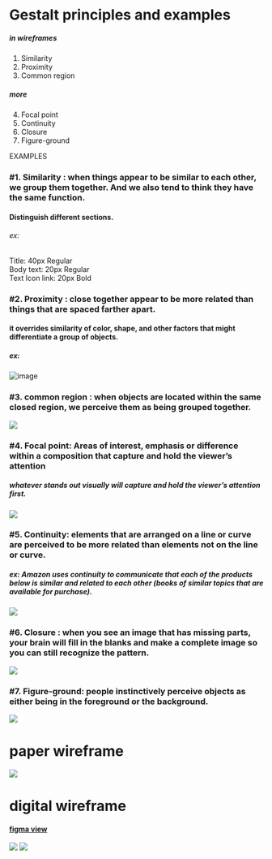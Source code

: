 
# Gestalt principles and examples
##### in wireframes 
1. Similarity
2. Proximity
3. Common region

##### more
4. Focal point
5. Continuity
6. Closure
7. Figure-ground


EXAMPLES
### #1. <B>Similarity</B> : when things appear to be similar to each other, we group them together. And we also tend to think they have the same function. 
#### Distinguish different sections. 
###### ex: 
Title: 40px Regular
<BR/>Body text: 20px Regular
<BR/>Text Icon link: 20px Bold

### #2. <B>Proximity</B> : close together appear to be more related than things that are spaced farther apart. 
####  it overrides similarity of color, shape, and other factors that might differentiate a group of objects.
##### ex: 
![image](https://github.com/minj2/ux-study/blob/19694319dae631b231e125a799f4b5949590d970/CRS3-02-Creating-paper-and-digital-wireframe/mjlee/images/j-teemgwQc-rXnpoMHHPmQ_88dae6027fd14d6fa2da6eb090273af1_Graphic-updates-7-.svg)

### #3. <B>common region</B> : when objects are located within the same closed region, we perceive them as being grouped together. 
![](https://github.com/minj2/ux-study/blob/dc24d46f10a917f0e5972e7224ce1a3586268d91/CRS3-02-Creating-paper-and-digital-wireframe/mjlee/images/1_8mS1pxvK0Fgs8kSWy7DXCg.webp)


### #4. Focal point: Areas of interest, emphasis or difference within a composition that capture and hold the viewer’s attention
#####  whatever stands out visually will capture and hold the viewer’s attention first.
![](https://github.com/minj2/ux-study/blob/bd237eb9c15216addf85745232a28f431c139ced/CRS3-02-Creating-paper-and-digital-wireframe/mjlee/images/1_6aMlhTUwaa5V7h22H1ehKQ.webp)

### #5. Continuity:  elements that are arranged on a line or curve are perceived to be more related than elements not on the line or curve.
##### ex: Amazon uses continuity to communicate that each of the products below is similar and related to each other (books of similar topics that are available for purchase).
![](https://github.com/minj2/ux-study/blob/a6fececda6820f3ad79c1f2910978831fb6185dd/CRS3-02-Creating-paper-and-digital-wireframe/mjlee/images/amazon-recommendation-630x228.png)


### #6. Closure : when you see an image that has missing parts, your brain will fill in the blanks and make a complete image so you can still recognize the pattern.
![](https://github.com/minj2/ux-study/blob/c60c2e8e69c447d9797cfa23a44e6f69e8a3294d/CRS3-02-Creating-paper-and-digital-wireframe/mjlee/images/zendesk-funding-circle-logos-630x357.png)

### #7. Figure-ground: people instinctively perceive objects as either being in the foreground or the background.
![](https://github.com/minj2/ux-study/blob/c60c2e8e69c447d9797cfa23a44e6f69e8a3294d/CRS3-02-Creating-paper-and-digital-wireframe/mjlee/images/apple-figure-ground_0.jpg)


# paper wireframe
![](https://github.com/minj2/ux-study/blob/dbea856278cdcbae6b6ff573a3d4bb2fe76bdf9b/CRS3-02-Creating-paper-and-digital-wireframe/mjlee/images/Screenshot%202023-02-18%20215805.png)

# digital wireframe

#### [figma view](https://www.figma.com/proto/Iwyedlwl7NoGH7wX2GWoU4/google-UX-study?page-id=0%3A1&node-id=2%3A37&viewport=29%2C586%2C0.93&scaling=scale-down&starting-point-node-id=1%3A4)



![](https://github.com/minj2/ux-study/blob/dbea856278cdcbae6b6ff573a3d4bb2fe76bdf9b/CRS3-02-Creating-paper-and-digital-wireframe/mjlee/images/wireframe%2001.png)
![](https://github.com/minj2/ux-study/blob/c58b0f724ca71fb24aab735964857f4710250292/CRS3-02-Creating-paper-and-digital-wireframe/mjlee/images/wireframe%2002.png)
